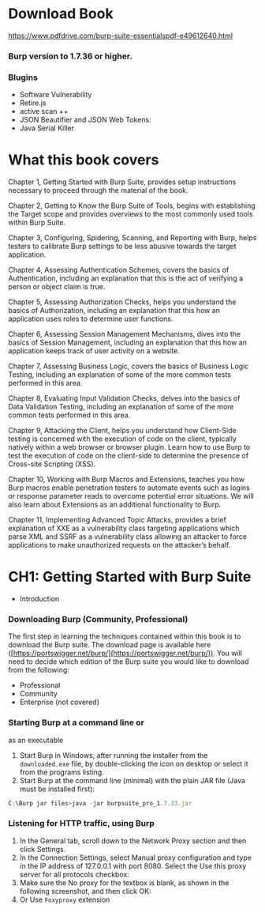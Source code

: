 
# Download Book
https://www.pdfdrive.com/burp-suite-essentialspdf-e49612640.html
### Burp version to 1.7.36 or higher.
### Blugins 
- Software Vulnerability  
- Retire.js 
- active scan ++
- JSON Beautifier and JSON Web Tokens:
- Java Serial Killer

# What this book covers
Chapter 1, Getting Started with Burp Suite, provides setup instructions necessary
to proceed through the material of the book.

Chapter 2, Getting to Know the Burp Suite of Tools, begins with establishing the
Target scope and provides overviews to the most commonly used tools within
Burp Suite.

Chapter 3, Configuring, Spidering, Scanning, and Reporting with Burp, helps
testers to calibrate Burp settings to be less abusive towards the target application.

Chapter 4, Assessing Authentication Schemes, covers the basics of
Authentication, including an explanation that this is the act of verifying a person
or object claim is true.

Chapter 5, Assessing Authorization Checks, helps you understand the basics of
Authorization, including an explanation that this how an application uses roles to
determine user functions.

Chapter 6, Assessing Session Management Mechanisms, dives into the basics of
Session Management, including an explanation that this how an application
keeps track of user activity on a website.

Chapter 7, Assessing Business Logic, covers the basics of Business Logic
Testing, including an explanation of some of the more common tests performed
in this area.

Chapter 8, Evaluating Input Validation Checks, delves into the basics of Data
Validation Testing, including an explanation of some of the more common tests
performed in this area.

Chapter 9, Attacking the Client, helps you understand how Client-Side testing is
concerned with the execution of code on the client, typically natively within a
web browser or browser plugin. Learn how to use Burp to test the execution of
code on the client-side to determine the presence of Cross-site Scripting (XSS).

Chapter 10, Working with Burp Macros and Extensions, teaches you how Burp
macros enable penetration testers to automate events such as logins or response
parameter reads to overcome potential error situations. We will also learn about
Extensions as an additional functionality to Burp.

Chapter 11, Implementing Advanced Topic Attacks, provides a brief explanation
of XXE as a vulnerability class targeting applications which parse XML and
SSRF as a vulnerability class allowing an attacker to force applications to make
unauthorized requests on the attacker’s behalf.

# CH1: Getting Started with Burp Suite

- Introduction

### Downloading Burp (Community, Professional)

The first step in learning the techniques contained within this book is to
download the Burp suite. The download page is available here
([https://portswigger.net/burp/](https://portswigger.net/burp/)). You will need to decide which edition of the Burp
suite you would like to download from the following:

- Professional
- Community
- Enterprise (not covered)

### Starting Burp at a command line or
as an executable

1. Start Burp in Windows, after running the installer from the `downloaded.exe` file, by double-clicking the icon on desktop or select it from the programs listing.
2. Start Burp at the command line (minimal) with the plain JAR file (Java
must be installed first): 

```jsx
C:\Burp jar files>java -jar burpsuite_pro_1.7.33.jar
```

### Listening for HTTP traffic, using Burp

1. In the General tab, scroll down to the Network Proxy section and then click
Settings.
2. In the Connection Settings, select Manual proxy configuration and type in
the IP address of 127.0.0.1 with port 8080. Select the Use this proxy server
for all protocols checkbox:
3. Make sure the No proxy for the textbox is blank, as shown in the following
screenshot, and then click OK:
4. Or Use `Foxyproxy` extension

